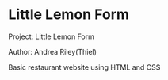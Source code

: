 # Little Lemon Form

Project: Little Lemon Form

Author: Andrea Riley(Thiel)

Basic restaurant website using HTML and CSS